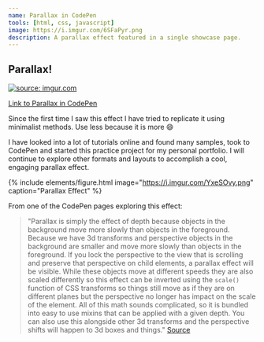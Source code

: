 ```yaml
---
name: Parallax in CodePen
tools: [html, css, javascript]
image: https://i.imgur.com/6SFaPyr.png
description: A parallax effect featured in a single showcase page.
---
```


## Parallax!

<a href="https://imgur.com/GzZ52Hb"><img src="https://i.imgur.com/GzZ52Hb.gif" title="source: imgur.com" /></a>

[Link to Parallax in CodePen](https://codepen.io/lmldvd/pen/VOBgVK)

Since the first time I saw this effect I have tried to replicate it using minimalist methods. Use less because it is more :smile:

I have looked into a lot of tutorials online and found many samples, took to CodePen and started this practice project for my personal portfolio. I will continue to explore other formats and layouts to accomplish a cool, engaging parallax effect.

{% include elements/figure.html image="https://i.imgur.com/YxeSOvy.png" caption="Parallax Effect" %}


From one of the CodePen pages exploring this effect:
> "Parallax is simply the effect of depth because objects in the background move more slowly than objects in the foreground. Because we have 3d transforms and perspective objects in the background are smaller and move more slowly than objects in the foreground. If you lock the perspective to the view that is scrolling and preserve that perspective on child elements, a parallax effect will be visible. While these objects move at different speeds they are also scaled differently so this effect can be inverted using the `scale()` function of CSS transforms so things still move as if they are on different planes but the perspective no longer has impact on the scale of the element. All of this math sounds complicated, so it is bundled into easy to use mixins that can be applied with a given depth. You can also use this alongside other 3d transforms and the perspective shifts will happen to 3d boxes and things."
[Source](https://codepen.io/scottkellum/details/bHEcA)
